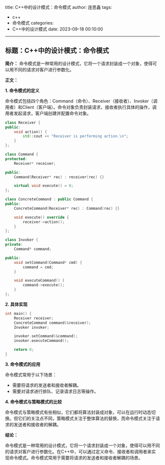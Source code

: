 title: C++中的设计模式：命令模式
author: 连思鑫
tags:
  - c++
  - 命令模式
categories:
  - C++中的设计模式
date: 2023-09-18 00:10:00
---
## **标题：C++中的设计模式：命令模式**

**简介：**
命令模式是一种常用的设计模式，它将一个请求封装成一个对象，使得可以用不同的请求对客户进行参数化。

**正文：**

**1. 命令模式的定义**

命令模式包括四个角色：Command（命令）、Receiver（接收者）、Invoker（调用者）和Client（客户端）。命令对象负责封装请求，接收者执行具体的操作，调用者发起请求，客户端创建并配置命令对象。

```cpp
class Receiver {
public:
    void action() {
        std::cout << "Receiver is performing action.\n";
    }
};

class Command {
protected:
    Receiver* receiver;

public:
    Command(Receiver* rec) : receiver(rec) {}

    virtual void execute() = 0;
};

class ConcreteCommand : public Command {
public:
    ConcreteCommand(Receiver* rec) : Command(rec) {}

    void execute() override {
        receiver->action();
    }
};

class Invoker {
private:
    Command* command;

public:
    void setCommand(Command* cmd) {
        command = cmd;
    }

    void executeCommand() {
        command->execute();
    }
};
```

**2. 具体实现**

```cpp
int main() {
    Receiver receiver;
    ConcreteCommand command(&receiver);
    Invoker invoker;

    invoker.setCommand(&command);
    invoker.executeCommand();

    return 0;
}
```

**3. 命令模式的应用**

命令模式常用于以下场景：

- 需要将请求的发送者和接收者解耦。
- 需要对请求进行排队、记录请求日志等操作。

**4. 命令模式与策略模式的比较**

命令模式与策略模式有些相似，它们都将算法封装成对象，可以在运行时动态切换。但它们的关注点不同，策略模式关注于整体算法的替换，而命令模式关注于请求的发送者和接收者的解耦。

**结论：**

命令模式是一种常用的设计模式，它将一个请求封装成一个对象，使得可以用不同的请求对客户进行参数化。在C++中，可以通过定义命令、接收者和调用者来实现命令模式。命令模式常用于需要将请求的发送者和接收者解耦的场景。